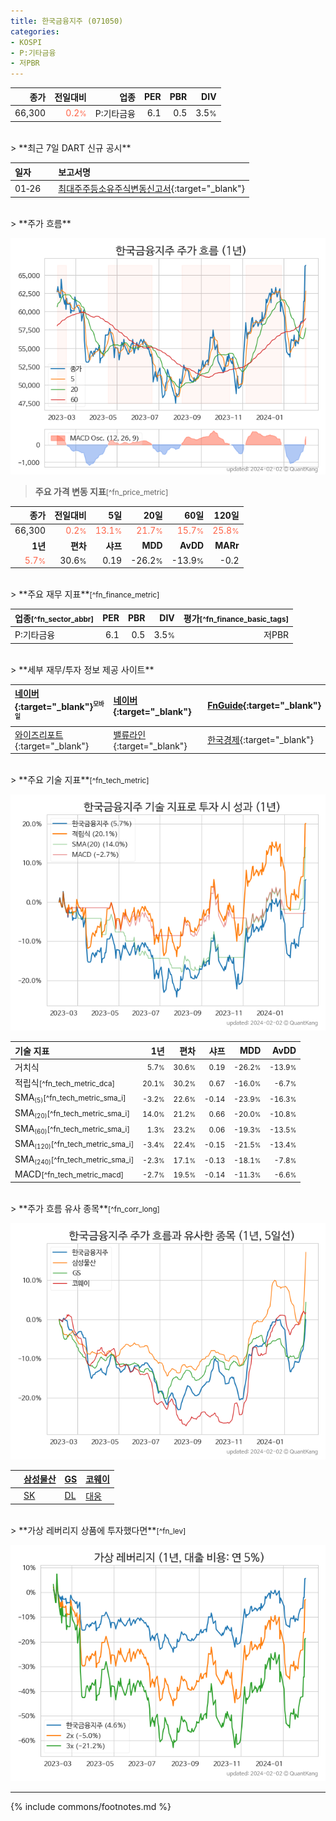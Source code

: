 ```yaml
---
title: 한국금융지주 (071050)
categories:
- KOSPI
- P:기타금융
- 저PBR
---
```

| **종가** | **전일대비** | **업종** | **PER** | **PBR** | **DIV** |
| -------: | -----------: | -------: | ------: | ------: | ------: |
| 66,300 | <span style="color: tomato">0.2<small>%</small></span> | P:기타금융 | 6.1 | 0.5 | 3.5<small>%</small> |

<!-- more -->

<br>
> **최근 7일 DART 신규 공시**<a id="dart"></a>

| **일자** |      | **보고서명** |
| :------- | :--- | :----------- |
| 01&#x2011;26 | | [최대주주등소유주식변동신고서](https://dart.fss.or.kr/dsaf001/main.do?rcpNo=20240126800893){:target="_blank"} |

<br>
> **주가 흐름**<a id="price"></a>

![071050](/stock/images/071050.png)

> **주요 가격 변동 지표**<small>[^fn_price_metric]</small>

| **종가** | **전일대비** | **5일** | **20일** | **60일** | **120일** |
| -------: | -----------: | ------: | -------: | -------: | --------: |
| 66,300 | <span style="color: tomato">0.2<small>%</small></span> | <span style="color: tomato">13.1<small>%</small></span> | <span style="color: tomato">21.7<small>%</small></span> | <span style="color: tomato">15.7<small>%</small></span> | <span style="color: tomato">25.8<small>%</small></span> |
| **1년** | **편차** | **샤프** | **MDD** | **AvDD** | **MARr** |
| <span style="color: tomato">5.7<small>%</small></span> | 30.6<small>%</small> | 0.19 | -26.2<small>%</small> | -13.9<small>%</small> | -0.2 |

<br>
> **주요 재무 지표**<small>[^fn_finance_metric]</small>

| **업종**<small>[^fn_sector_abbr]</small> | **PER** | **PBR** | **DIV** | **평가**<small>[^fn_finance_basic_tags]</small> |
| :--------------------------------------- | ------: | ------: | ------: | ----------------------------------------------: |
| P:기타금융 | 6.1 | 0.5 | 3.5<small>%</small> | 저PBR |

<br>
> **세부 재무/투자 정보 제공 사이트**

| [네이버](https://m.stock.naver.com/domestic/stock/071050/finance/summary){:target="_blank"}<sup><small>모바일</small></sup> | [네이버](https://finance.naver.com/item/coinfo.naver?code=071050){:target="_blank"} | [FnGuide](https://comp.fnguide.com/SVO2/ASP/SVD_Invest.asp?gicode=A071050&MenuYn=Y){:target="_blank"} |
| :----- | :--- | :--- |
| [와이즈리포트](https://comp.wisereport.co.kr/company/c1040001.aspx?cmp_cd=071050){:target="_blank"} | [밸류라인](https://www.valueline.co.kr/finance/summary/071050){:target="_blank"} | [한국경제](https://markets.hankyung.com/stock/071050/financial-summary){:target="_blank"} |

<br>
> **주요 기술 지표**<small>[^fn_tech_metric]</small>


![071050](/stock/images/071050_tech.png)

| **기술 지표** | **1년** | **편차** | **샤프** | **MDD** | **AvDD** |
| :------------ | ------: | -----------: | -------: | ------: | -------: |
| 거치식 | <small>5.7<small>%</small></small> | <small>30.6<small>%</small></small> | <small>0.19</small> | <small>-26.2<small>%</small></small> | <small>-13.9<small>%</small></small> |
| 적립식<small>[^fn_tech_metric_dca]</small> | <small>20.1<small>%</small></small> | <small>30.2<small>%</small></small> | <small>0.67</small> | <small>-16.0<small>%</small></small> | <small>-6.7<small>%</small></small> |
| SMA<small><sub>(5)</sub></small><small>[^fn_tech_metric_sma_i]</small> | <small>-3.2<small>%</small></small> | <small>22.6<small>%</small></small> | <small>-0.14</small> | <small>-23.9<small>%</small></small> | <small>-16.3<small>%</small></small> |
| SMA<small><sub>(20)</sub></small><small>[^fn_tech_metric_sma_i]</small> | <small>14.0<small>%</small></small> | <small>21.2<small>%</small></small> | <small>0.66</small> | <small>-20.0<small>%</small></small> | <small>-10.8<small>%</small></small> |
| SMA<small><sub>(60)</sub></small><small>[^fn_tech_metric_sma_i]</small> | <small>1.3<small>%</small></small> | <small>23.2<small>%</small></small> | <small>0.06</small> | <small>-19.3<small>%</small></small> | <small>-13.5<small>%</small></small> |
| SMA<small><sub>(120)</sub></small><small>[^fn_tech_metric_sma_i]</small> | <small>-3.4<small>%</small></small> | <small>22.4<small>%</small></small> | <small>-0.15</small> | <small>-21.5<small>%</small></small> | <small>-13.4<small>%</small></small> |
| SMA<small><sub>(240)</sub></small><small>[^fn_tech_metric_sma_i]</small> | <small>-2.3<small>%</small></small> | <small>17.1<small>%</small></small> | <small>-0.13</small> | <small>-18.1<small>%</small></small> | <small>-7.8<small>%</small></small> |
| MACD<small>[^fn_tech_metric_macd]</small> | <small>-2.7<small>%</small></small> | <small>19.5<small>%</small></small> | <small>-0.14</small> | <small>-11.3<small>%</small></small> | <small>-6.6<small>%</small></small> |

<br>
> **주가 흐름 유사 종목**<a id="corr"></a><small>[^fn_corr_long]</small>

![071050](/stock/images/071050_corr.png)

|    | [삼성물산](/028260/) | [GS](/078930/) | [코웨이](/021240/) |
| :- | :------------------------------------- | :------------------------------------- | :--------------------------------------|
|    | [SK](/034730/) | [DL](/000210/) | [대웅](/003090/) |

<br>
> **가상 레버리지 상품에 투자했다면**<a id="2x"></a><small>[^fn_lev]</small>

![071050](/stock/images/071050_2x.png)

---
{% include commons/footnotes.md %}